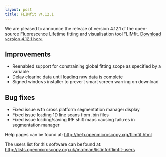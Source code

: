 ```yaml
---
layout: post
title: FLIMfit v4.12.1
---
```


We are pleased to announce the release of version 4.12.1 of the open-source Fluorescence Lifetime fitting and visualisation tool FLIMfit. [Download version 4.12.1 here](http://flimfit.org/downloads/4.12.1/).

Improvements
----------------
- Reenabled support for constraining global fitting scope as specified by a variable
- Delay clearing data until loading new data is complete
- Signed windows installer to prevent smart screen warning on download 

Bug fixes
----------
- Fixed issue with cross platform segmentation manager display 
- Fixed issue loading 1D line scans from .bin files
- Fixed issue loading/saving IRF shift maps causing failures in segmentation manager

Help pages can be found at: http://help.openmicroscopy.org/flimfit.html

The users list for this software can be found at: http://lists.openmicroscopy.org.uk/mailman/listinfo/flimfit-users

